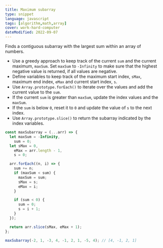 ```yaml
---
title: Maximum subarray
type: snippet
language: javascript
tags: [algorithm,math,array]
cover: work-hard-computer
dateModified: 2022-09-07
---
```


Finds a contiguous subarray with the largest sum within an array of numbers.

- Use a greedy approach to keep track of the current `sum` and the current maximum, `maxSum`. Set `maxSum` to `-Infinity` to make sure that the highest negative value is returned, if all values are negative.
- Define variables to keep track of the maximum start index, `sMax`, maximum end index, `eMax` and current start index, `s`.
- Use `Array.prototype.forEach()` to iterate over the values and add the current value to the `sum`.
- If the current `sum` is greater than `maxSum`, update the index values and the `maxSum`.
- If the `sum` is below `0`, reset it to `0` and update the value of `s` to the next index.
- Use `Array.prototype.slice()` to return the subarray indicated by the index variables.

```js
const maxSubarray = (...arr) => {
  let maxSum = -Infinity,
    sum = 0;
  let sMax = 0,
    eMax = arr.length - 1,
    s = 0;

  arr.forEach((n, i) => {
    sum += n;
    if (maxSum < sum) {
      maxSum = sum;
      sMax = s;
      eMax = i;
    }

    if (sum < 0) {
      sum = 0;
      s = i + 1;
    }
  });

  return arr.slice(sMax, eMax + 1);
};

```

```js
maxSubarray(-2, 1, -3, 4, -1, 2, 1, -5, 4); // [4, -1, 2, 1]
```
